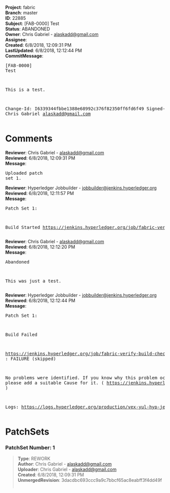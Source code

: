 <strong>Project</strong>: fabric<br><strong>Branch</strong>: master<br><strong>ID</strong>: 22885<br><strong>Subject</strong>: [FAB-0000] Test<br><strong>Status</strong>: ABANDONED<br><strong>Owner</strong>: Chris Gabriel - alaskadd@gmail.com<br><strong>Assignee</strong>:<br><strong>Created</strong>: 6/8/2018, 12:09:31 PM<br><strong>LastUpdated</strong>: 6/8/2018, 12:12:44 PM<br><strong>CommitMessage</strong>:<br><pre>[FAB-0000] Test

This is a test.

Change-Id: I6339344fbbe1388e68992c376f82350ff6fd6f49
Signed-off-by: Chris Gabriel <alaskadd@gmail.com>
</pre><h1>Comments</h1><strong>Reviewer</strong>: Chris Gabriel - alaskadd@gmail.com<br><strong>Reviewed</strong>: 6/8/2018, 12:09:31 PM<br><strong>Message</strong>: <pre>Uploaded patch set 1.</pre><strong>Reviewer</strong>: Hyperledger Jobbuilder - jobbuilder@jenkins.hyperledger.org<br><strong>Reviewed</strong>: 6/8/2018, 12:11:57 PM<br><strong>Message</strong>: <pre>Patch Set 1:

Build Started https://jenkins.hyperledger.org/job/fabric-verify-build-checks-x86_64/2381/</pre><strong>Reviewer</strong>: Chris Gabriel - alaskadd@gmail.com<br><strong>Reviewed</strong>: 6/8/2018, 12:12:20 PM<br><strong>Message</strong>: <pre>Abandoned

This was just a test.</pre><strong>Reviewer</strong>: Hyperledger Jobbuilder - jobbuilder@jenkins.hyperledger.org<br><strong>Reviewed</strong>: 6/8/2018, 12:12:44 PM<br><strong>Message</strong>: <pre>Patch Set 1:

Build Failed 

https://jenkins.hyperledger.org/job/fabric-verify-build-checks-x86_64/2381/ : FAILURE (skipped)

No problems were identified. If you know why this problem occurred, please add a suitable Cause for it. ( https://jenkins.hyperledger.org/job/fabric-verify-build-checks-x86_64/2381/ )

Logs: https://logs.hyperledger.org/production/vex-yul-hyp-jenkins-3/fabric-verify-build-checks-x86_64/2381</pre><h1>PatchSets</h1><h3>PatchSet Number: 1</h3><blockquote><strong>Type</strong>: REWORK<br><strong>Author</strong>: Chris Gabriel - alaskadd@gmail.com<br><strong>Uploader</strong>: Chris Gabriel - alaskadd@gmail.com<br><strong>Created</strong>: 6/8/2018, 12:09:31 PM<br><strong>UnmergedRevision</strong>: 3dacdbc693ccc9a9c7bbcf65ac8eabff3f4dd49f<br><br></blockquote>